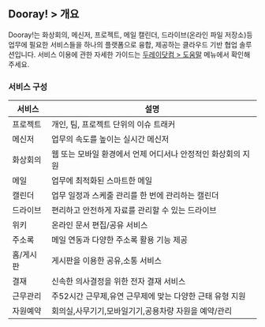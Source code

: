 
## Dooray! > 개요

Dooray!는 화상회의, 메신저, 프로젝트, 메일 캘린더, 드라이브(온라인 파일 저장소)등 업무에 필요한 서비스들을 하나의 플랫폼으로 융합, 제공하는 클라우드 기반 협업 솔루션입니다.
서비스 이용에 관한 자세한 가이드는 [두레이닷컴 > 도움말](https://helpdesk.dooray.com/share/pages/9wWo-xwiR66BO5LGshgVTg) 메뉴에서 확인해 주세요.

### 서비스 구성

|서비스|설명|
|---|---|
|프로젝트|개인, 팀, 프로젝트 단위의 이슈 트래커|
|메신저|업무의 속도를 높이는 실시간 메신저|
|화상회의| 웹 또는 모바일 환경에서 언제 어디서나 안정적인 화상회의 지원 |
|메일|업무에 최적화된 스마트한 메일 |
|캘린더|업무 일정과 스케줄 관리를 한 번에 관리하는 캘린더|
|드라이브|편리하고 안전하게 자료를 관리할 수 있는 드라이브 |
|위키| 온라인 문서 편집/공유 서비스 |
|주소록| 메일 연동과 다양한 주소록 활용 기능 제공 |
|홈/게시판| 게시판을 이용한 공유,소통 서비스 |
|결재| 신속한 의사결정을 위한 전자 결재 서비스 |
|근무관리| 주52시간 근무제,유연 근무제에 맞는 다양한 근태 유형 지원 |
|자원예약| 회의실,사무기기,모바일기기,공용차량 자원을 예약/관리 |



